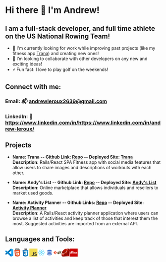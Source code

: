# Hi there 👋 I'm Andrew!

## I am a full-stack developer, and full time athlete on the US National Rowing Team!

- 🔭 I'm currently looking for work while improving past projects (like my fitness app [Trana](https://trana.herokuapp.com/)) and creating new ones!
- 👯 I’m looking to collaborate with other developers on any new and exciting ideas!
- ⚡ Fun fact: I love to play golf on the weekends!

## Connect with me:

### Email: 📬 andrewleroux2639@gmail.com

### LinkedIn: 🤝 https://www.linkedin.com/in/https://www.linkedin.com/in/andrew-leroux/

## Projects

* **Name: Trana -- Github Link: [Repo](https://github.com/AndrewLeRoux/trana) -- Deployed Site: [Trana](https://trana.herokuapp.com/)** <br />
**Description:** Rails/React SPA Fitness app with social media features that allow users to share images and descriptions of workouts with each other. <br />

* **Name: Andy's List -- Github Link: [Repo](https://github.com/AndrewLeRoux/phase-4-project) -- Deployed Site: [Andy's List](https://andyslist.herokuapp.com/)** <br />
**Description:** Online marketplace that allows individuals and resellers to market used goods. <br />

* **Name: Activity Planner -- Github Links: [Repo](https://github.com/AndrewLeRoux/Activity-Planner) -- Deployed Site: [Activity Planner](https://weekend-activity-planner.herokuapp.com/)** <br />
**Description:** A Rails/React activity planner application where users can browse a list of activities and keep track of those that interest them the most. Suggested activities are imported from an external API. <br />

## Languages and Tools:

<img  align="left" alt="Visual Studio Code" width="26px" src="https://raw.githubusercontent.com/github/explore/80688e429a7d4ef2fca1e82350fe8e3517d3494d/topics/visual-studio-code/visual-studio-code.png" />
<img  align="left" alt="HTML5" width="26px" src="https://raw.githubusercontent.com/github/explore/80688e429a7d4ef2fca1e82350fe8e3517d3494d/topics/html/html.png" />
<img  align="left" alt="CSS3" width="26px" src="https://raw.githubusercontent.com/github/explore/80688e429a7d4ef2fca1e82350fe8e3517d3494d/topics/css/css.png" />
<img  align="left" alt="JavaScript" width="26px" src="https://raw.githubusercontent.com/github/explore/80688e429a7d4ef2fca1e82350fe8e3517d3494d/topics/javascript/javascript.png" />
<img  align="left" alt="React" width="26px" src="https://raw.githubusercontent.com/github/explore/80688e429a7d4ef2fca1e82350fe8e3517d3494d/topics/react/react.png" />
<img  align="left" alt="SQL" width="26px" src="https://raw.githubusercontent.com/github/explore/80688e429a7d4ef2fca1e82350fe8e3517d3494d/topics/sql/sql.png" />
<img  align="left" alt="Git" width="26px" src="https://raw.githubusercontent.com/github/explore/80688e429a7d4ef2fca1e82350fe8e3517d3494d/topics/git/git.png" />
<img  align="left" alt="Ruby" width="26px" src="https://raw.githubusercontent.com/github/explore/80688e429a7d4ef2fca1e82350fe8e3517d3494d/topics/ruby/ruby.png" />
<img  align="left" alt="Rails" width="26px" src="https://raw.githubusercontent.com/github/explore/80688e429a7d4ef2fca1e82350fe8e3517d3494d/topics/rails/rails.png" />

<br />
<br />
